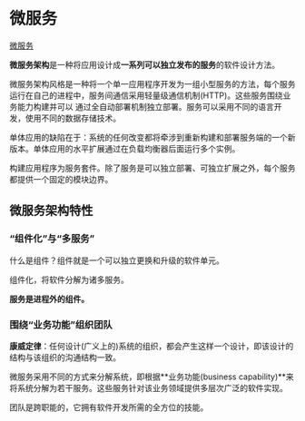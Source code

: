 # 微服务

[微服务](https://martinfowler.com/articles/microservices.html)

**微服务架构**是一种将应用设计成**一系列可以独立发布的服务**的软件设计方法。

微服务架构风格是一种将一个单一应用程序开发为一组小型服务的方法，每个服务运行在自己的进程中，服务间通信采用轻量级通信机制(HTTP)。这些服务围绕业务能力构建并可以
通过全自动部署机制独立部署。服务可以采用不同的语言开发，使用不同的数据存储技术。

单体应用的缺陷在于：系统的任何改变都将牵涉到重新构建和部署服务端的一个新版本。单体应用的水平扩展通过在负载均衡器后面运行多个实例。

构建应用程序为服务套件。除了服务是可以独立部署、可独立扩展之外，每个服务都提供一个固定的模块边界。

## 微服务架构特性

### “组件化”与“多服务”

什么是组件？组件就是一个可以独立更换和升级的软件单元。

组件化，将软件分解为诸多服务。

**服务是进程外的组件。**

### 围绕“业务功能”组织团队

**康威定律**：任何设计(广义上的)系统的组织，都会产生这样一个设计，即该设计的结构与该组织的沟通结构一致。

微服务采用不同的方式来分解系统，即根据**业务功能(business capability)**来将系统分解为若干服务。这些服务针对该业务领域提供多层次广泛的软件实现。

团队是跨职能的，它拥有软件开发所需的全方位的技能。